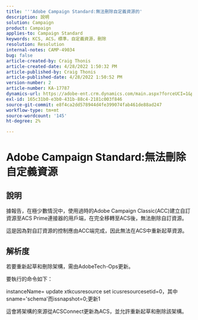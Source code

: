 ```yaml
---
title: '''Adobe Campaign Standard:無法刪除自定義資源的'
description: 說明
solution: Campaign
product: Campaign
applies-to: Campaign Standard
keywords: KCS, ACS，標準，自定義資源，刪除
resolution: Resolution
internal-notes: CAMP-49034
bug: false
article-created-by: Craig Thonis
article-created-date: 4/28/2022 1:50:32 PM
article-published-by: Craig Thonis
article-published-date: 4/28/2022 1:50:52 PM
version-number: 2
article-number: KA-17787
dynamics-url: https://adobe-ent.crm.dynamics.com/main.aspx?forceUCI=1&pagetype=entityrecord&etn=knowledgearticle&id=2fd7af29-fac6-ec11-a7b6-0022480a10ee
exl-id: 165c31b0-e3b0-431b-88c4-2181c003f846
source-git-commit: e8f4ca2dd578944d4fe399074fab461de88ad247
workflow-type: tm+mt
source-wordcount: '145'
ht-degree: 2%

---
```


# Adobe Campaign Standard:無法刪除自定義資源

## 說明


據報告，在極少數情況中，使用過時的Adobe Campaign Classic(ACC)建立自訂資源至ACS Prime連接器的用戶端，在完全移轉至ACS後，無法刪除自訂資源。

這是因為對自訂資源的控制應由ACC端完成，因此無法在ACS中重新起草資源。


## 解析度


若要重新起草和刪除架構，需由AdobeTech-Ops更新。

要執行的命令如下：

instanceName= update xtkcusresource set icusresourcesetid=0，其中sname=&#39;schema&#39;而issnapshot=0;更新1

這會將架構的來源從ACSConnect更新為ACS，並允許重新起草和刪除該架構。
